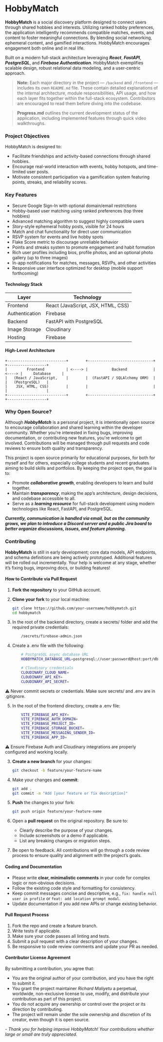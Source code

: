 # HobbyMatch

**HobbyMatch** is a social discovery platform designed to connect users through shared hobbies and interests. Utilizing ranked hobby preferences, the application intelligently recommends compatible matches, events, and content to foster meaningful connections. By blending social networking, ephemeral content, and gamified interactions. HobbyMatch encourages engagement both online and in real life.

Built on a modern full-stack architecture leveraging ***React***, ***FastAPI***, ***PostgreSQL***, and ***Firebase Authentication***. HobbyMatch exemplifies scalable design, robust relational data modeling, and a user-centric approach.

> **Note:** Each major directory in the project — `/backend` and `/frontend` — includes its own `README.md` file. These contain detailed explanations of the internal architecture, module responsibilities, API usage, and how each layer fits together within the full-stack ecosystem. Contributors are encouraged to read them before diving into the codebase.

> **Progress.md** outlines the current development status of the application, including implemented features through quick video walkthroughs.

### Project Objectives

HobbyMatch is designed to:

- Facilitate friendships and activity-based connections through shared hobbies.
- Encourage real-world interaction with events, hobby hotspots, and time-limited user posts.
- Motivate consistent participation via a gamification system featuring points, streaks, and reliability scores.

### Key Features

- Secure Google Sign-In with optional domain/email restrictions
- Hobby-based user matching using ranked preferences (top three hobbies)
- Advanced matching algorithm to suggest highly compatible users
- Story-style ephemeral hobby posts, visible for 24 hours
- Match and chat functionality for direct user communication
- RSVP system for events and live hobby spots
- Flake Score metric to discourage unreliable behavior
- Points and streaks system to promote engagement and habit formation
- Rich user profiles including bios, profile photos, and an optional photo gallery (up to three images)
- In-app notifications for matches, messages, RSVPs, and other activities
- Responsive user interface optimized for desktop (mobile support forthcoming)

#### Technology Stack

| Layer          | Technology                          |
| -------------- | --------------------------------- |
| Frontend       | React (JavaScript, JSX, HTML, CSS)|
| Authentication | Firebase                          |
| Backend        | FastAPI with PostgreSQL           |
| Image Storage  | Cloudinary                       |
| Hosting        | Firebase                         |

#### High-Level Architecture

```plaintext
+---------------------------+        +------------------------------+        +------------------+
|         Frontend          | <----> |           Backend            | <----> |     Database     |
|   (React / JavaScript,    |        |  (FastAPI / SQLAlchemy ORM)  |        |   (PostgreSQL)   |
|    JSX, HTML, CSS)        |        |                              |        |                  |
+---------------------------+        +------------------------------+        +------------------+
```

### Why Open Source?

Although ***HobbyMatch*** is a personal project, it is intentionally open source to encourage collaboration and shared learning within the developer community. Whether you're interested in fixing bugs, improving documentation, or contributing new features, you're welcome to get involved. Contributions will be managed through pull requests and code reviews to ensure both quality and transparency.

This project is open source primarily for educational purposes, for both for myself and for others, especially college students and recent graduates aiming to build skills and portfolios. By keeping the project open, the goal is to:
- Promote ***collaborative growth***, enabling developers to learn and build together.
- Maintain ***transparency***, making the app’s architecture, design decisions, and codebase accessible to all.
- Serve as a ***learning resource*** for full-stack development using modern technologies like React, FastAPI, and PostgreSQL.

***Currently, communication is handled via email, but as the community grows, we plan to introduce a Discord server and a public Jira board to better organize discussions, issues, and feature planning.***

### Contributing

**HobbyMatch** is still in early development; core data models, API endpoints, and schema definitions are being actively prototyped. Additional features will be rolled out incrementally. Your help is welcome at any stage, whether it’s fixing bugs, improving docs, or building features!

#### How to Contribute via Pull Request

1. **Fork the repository** to your GitHub account.

2. **Clone your fork** to your local machine:
   ```bash
   git clone https://github.com/your-username/hobbymatch.git
   cd hobbymatch
   ```

3. In the root of the backend directory, create a secrets/ folder and add the required private credentials:
    ```bash
        /secrets/firebase-admin.json
    ```

4. Create a .env file with the following:
    ```bash
        # PostgreSQL async database URL
        HOBBYMATCH_DATABASE_URL=postgresql://user:password@host:port/dbname

        # Cloudinary credentials
        CLOUDINARY_CLOUD_NAME=
        CLOUDINARY_API_KEY=
        CLOUDINARY_API_SECRET=
    ```
⚠️ Never commit secrets or credentials. Make sure secrets/ and .env are in .gitignore.


5. In the root of the frontend directory, create a .env file:
    ```bash
        VITE_FIREBASE_API_KEY=
        VITE_FIREBASE_AUTH_DOMAIN=
        VITE_FIREBASE_PROJECT_ID=
        VITE_FIREBASE_STORAGE_BUCKET=
        VITE_FIREBASE_MESSAGING_SENDER_ID=
        VITE_FIREBASE_APP_ID=
    ```
⚠️ Ensure Firebase Auth and Cloudinary integrations are properly configured and working locally.

3. **Create a new branch** for your changes:
   ```bash
   git checkout -b feature/your-feature-name
   ```
4. Make your changes and **commit**:
   ```bash
   git add .
   git commit -m "Add [your feature or fix description]"
   ```
5. **Push** the changes to your fork:
   ```bash
   git push origin feature/your-feature-name
   ```
6. Open a **pull request** on the original repository. Be sure to:
    - Clearly describe the purpose of your changes.
    - Include screenshots or a demo if applicable.
    - List any breaking changes or migration steps.

7. Be open to feedback. All contributions will go through a code review process to ensure quality and alignment with the project’s goals.

#### Coding and Documentation

- Please write **clear, minimalistic comments** in your code for complex logic or non-obvious decisions.
- Follow the existing code style and formatting for consistency.
- Keep commit messages concise and descriptive, e.g., `fix: handle null user in profile` or `feat: add location prompt modal`.
- Update documentation if you add new APIs or change existing behavior.

#### Pull Request Process

1. Fork the repo and create a feature branch.
2. Write tests if applicable.
3. Make sure your code passes all linting and tests.
4. Submit a pull request with a clear description of your changes.
5. Be responsive to code review comments and update your PR as needed.


#### Contributor License Agreement

By submitting a contribution, you agree that:

- You are the original author of your contribution, and you have the right to submit it.
- You grant the project maintainer *Richard Maliyetu* a perpetual, worldwide, non-exclusive license to use, modify, and distribute your contribution as part of this project.
- You do not acquire any ownership or control over the project or its direction by contributing.
- The project will remain under the sole ownership and discretion of its creator, even though it is open source.

*- Thank you for helping improve HobbyMatch! Your contributions whether large or small are truly appreciated.*
